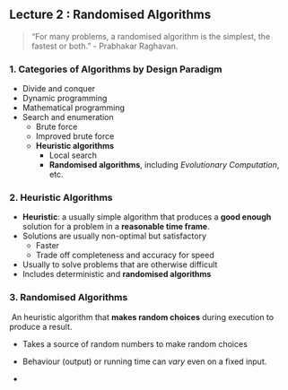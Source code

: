 ## Lecture 2 : Randomised Algorithms



> “For many problems, a randomised algorithm is the simplest, the
> fastest or both.” - Prabhakar Raghavan.



### 1. Categories of Algorithms by Design Paradigm

- Divide and conquer
- Dynamic programming
- Mathematical programming
- Search and enumeration
  - Brute force
  - Improved brute force
  - **Heuristic algorithms**
    - Local search
    - **Randomised algorithms**, including *Evolutionary Computation*, etc.



### 2. Heuristic Algorithms

- **Heuristic**: a usually simple algorithm that produces a **good enough** solution for a problem in a **reasonable time frame**.
- Solutions are usually non-optimal but satisfactory
  - Faster
  - Trade off completeness and accuracy for speed
- Usually to solve problems that are otherwise difficult
- Includes deterministic and **randomised algorithms**



### 3. Randomised Algorithms

​	An heuristic algorithm that **makes random choices** during execution to produce a result.

- Takes a source of random numbers to make random choices

- Behaviour (output) or running time can *vary* even on a fixed input.

- 

